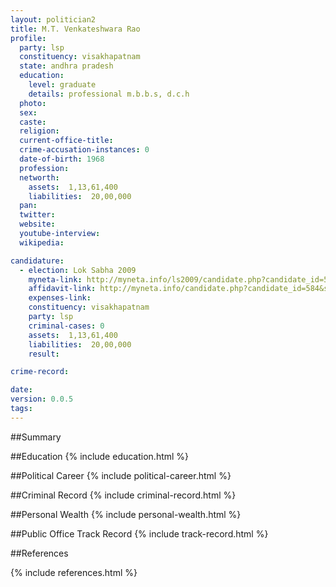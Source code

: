 ```yaml
---
layout: politician2
title: M.T. Venkateshwara Rao
profile: 
  party: lsp
  constituency: visakhapatnam
  state: andhra pradesh
  education: 
    level: graduate
    details: professional m.b.b.s, d.c.h
  photo: 
  sex: 
  caste: 
  religion: 
  current-office-title: 
  crime-accusation-instances: 0
  date-of-birth: 1968
  profession: 
  networth: 
    assets:  1,13,61,400
    liabilities:  20,00,000
  pan: 
  twitter: 
  website: 
  youtube-interview: 
  wikipedia: 

candidature: 
  - election: Lok Sabha 2009
    myneta-link: http://myneta.info/ls2009/candidate.php?candidate_id=584
    affidavit-link: http://myneta.info/candidate.php?candidate_id=584&scan=original
    expenses-link: 
    constituency: visakhapatnam 
    party: lsp
    criminal-cases: 0
    assets:  1,13,61,400
    liabilities:  20,00,000
    result:  

crime-record: 

date: 
version: 0.0.5
tags: 
---
```

##Summary


##Education
{% include education.html %}


##Political Career
{% include political-career.html %}


##Criminal Record
{% include criminal-record.html %}


##Personal Wealth
{% include personal-wealth.html %}


##Public Office Track Record
{% include track-record.html %}


##References


{% include references.html %}